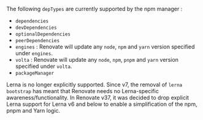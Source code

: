 The following `depTypes` are currently supported by the npm manager :

- `dependencies`
- `devDependencies`
- `optionalDependencies`
- `peerDependencies`
- `engines` : Renovate will update any `node`, `npm` and `yarn` version specified under `engines`.
- `volta` : Renovate will update any `node`, `npm`, `pnpm` and `yarn` version specified under `volta`.
- `packageManager`

Lerna is no longer explicitly supported.
Since v7, the removal of `lerna bootstrap` has meant that Renovate needs no Lerna-specific awareness/functionality.
In Renovate v37, it was decided to drop explicit Lerna support for Lerna v6 and below to enable a simplification of the npm, pnpm and Yarn logic.
